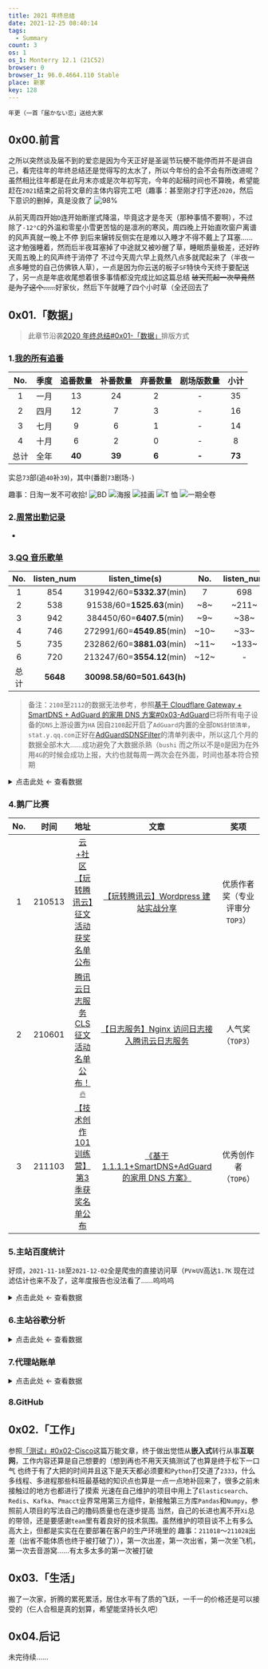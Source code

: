 ```yaml
---
title: 2021 年终总结
date: 2021-12-25 08:40:14
tags:
  - Summary
count: 3
os: 1
os_1: Monterry 12.1 (21C52)
browser: 0
browser_1: 96.0.4664.110 Stable
place: 新家
key: 128
---
```

    年更（一首「届かない恋」送给大家
<!-- more -->
## 0x00.前言
之所以突然谈及届不到的爱恋是因为今天正好是圣诞节<span title="你知道的太多了" class="heimu">玩梗不能停而并不是讲自己</span>，看完往年的年终总结还是觉得写的太水了，所以今年份的会不会有所改进呢？
虽然相比往年都是在此月末亦或是次年初写完，今年的起稿时间也不算晚，希望能赶在`2021`结束之前将文章的主体内容完工吧（趣事：<span title="你知道的太多了" class="heimu">甚至刚才打字还`2020`，然后下意识的删掉，真是没救了</span>
![98%](https://i1.yuangezhizao.cn/macOS/20211225092105.png!webp)

从前天周四开始`D`连开始断崖式降温，毕竟这才是冬天（那种事情不要啊），不过除了`-12°C`的外温和零星小雪更苦恼的是凛冽的寒风，周四晚上开始直吹窗户离谱的风声真就一晚上不停
到后来辗转反侧实在是难以入睡才不得不戴上了耳塞……这才勉强睡着，然而后半夜耳塞掉了中途就又被吵醒了草，睡眠质量极差，还好昨天周五晚上的风声终于消停了
不过今天周六早上竟然八点多就爬起来了（<span title="你知道的太多了" class="heimu">半夜一点多睡觉的自己仿佛铁人草</span>），一点是因为你云送的板子`SF`特快今天终于要配送了，另一点是年底收尾想着很多事情都没完成比如这篇总结
~~破天荒起一次早竟然是为了这个……~~好家伙，然后下午就睡了四个小时草（全还回去了

## 0x01.「数据」
> 此章节沿袭[2020 年终总结#0x01-「数据」](./2020.html#0x01-「数据」)排版方式
### 1.[我的所有追番](https://bgmlist.yuangezhizao.cn)
No. | 季度 | 追番数量 | 补番数量 | 弃番数量 | 剧场版数量 | 小计
:---: | :---: | :---: | :---: | :---:| :---: | :---:
1 | 一月 | 13 | 24 | 2 | - | 35
2 | 四月 | 12 | 7 | 3 | - | 16
3 | 七月 | 9 | 6 | 1 | - | 14
4 | 十月 | 6 | 2 | 0 | - | 8
总计 | 全年 | **40** | **39** | **6** | **-** | **73**

实总`73`部(追`40`补`39`)，其中(番剧`73`剧场`-`)

趣事：日淘一发不可收拾!
![BD](https://i1.yuangezhizao.cn/macOS/20211225232335.png!webp)
![海报](https://i1.yuangezhizao.cn/macOS/20211225232446.png!webp)
![挂画](https://i1.yuangezhizao.cn/macOS/20211225233254.png!webp)
![T 恤](https://i1.yuangezhizao.cn/macOS/20211225234614.png!webp)
![一期全卷](https://i1.yuangezhizao.cn/macOS/20211225235543.png!webp)

### 2.[周常出勤记录](https://maimai.yuangezhizao.cn)
-

### 3.[QQ 音乐歌单](https://y.qq.com/n/yqq/playlist/3169160172.html)
No. | listen_num | listen_time(s) | No. | listen_num | listen_time(s)
:---: | :---: | :---: | :---: | :---: | :---:
1 | 854 | 319942/60=**5332.37**(min) | 7 | 698 | 178780/60=**2979.67**(min) | 
2 | 538 | 91538/60=**1525.63**(min) | ~8~ | ~211~ | ~~52462/60=**874.37**(min)~~
3 | 942 | 384450/60=**6407.5**(min) | ~9~ | ~38~ | ~~19075/60=**317.92**(min)~~
4 | 746 | 272991/60=**4549.85**(min) | ~10~ | ~33~ | ~~13112/60=**218.53**(min)~~
5 | 735 | 232862/60=**3881.03**(min) | ~11~ | ~133~ | ~~27456/60=**457.6**(min)~~
6 | 720 | 213247/60=**3554.12**(min) | ~12~ | - | -
总计 | **5648** | **30098.58/60=501.643(h)**

> 备注：`2108`至`2112`的数据无法参考，参照[基于 Cloudflare Gateway + SmartDNS + AdGuard 的家用 DNS 方案#0x03-AdGuard](../python/Cloudflare/Gateway.html#0x03-AdGuard)已将所有电子设备的`DNS`上游设置为`HA`
因自`2108`起开启了`AdGuard`内置的全部`DNS封锁清单`，`stat.y.qq.com`正好在[AdGuardSDNSFilter](https://github.com/AdguardTeam/AdGuardSDNSFilter)的清单列表中，所以这几个月的数据全部木大……成功避免了大数据杀熟（`bushi`
而之所以不是`0`是因为在外用`4G`的时候会成功上报，大约也就每周一两次会在外面，时间也基本符合预期

<details><summary>点击此处 ← 查看数据</summary>

![filter.txt](https://i1.yuangezhizao.cn/macOS/20211225212229.png!webp)

解决方法自然是在`自定义过滤规则`里放行`@@||stat.y.qq.com^$important`，保证`QQ 音乐`听歌月报数据可以正确生成（可惜木大的这五个月没了就是没了
![查询日志](https://i1.yuangezhizao.cn/macOS/20211225213058.png!webp)

</details>

### 4.鹅厂比赛
No. | 时间 | 地址 | 文章 | 奖项
:---: | :---: | :---: | :---: | :---:
1 | 210513 | [云+社区【玩转腾讯云】征文活动获奖名单公布](https://web.archive.org/web/20211225145618/https://cloud.tencent.com/developer/article/1823090) | [【玩转腾讯云】Wordpress 建站实战分享](https://cloud.tencent.com/developer/article/1820772) | 优质作者奖（专业评审分 `TOP3`）
2 | 210601 | [腾讯云日志服务CLS征文活动名单公布！🔥](https://web.archive.org/web/20211225145953/https://cloud.tencent.com/developer/article/1830795) | [【日志服务】Nginx 访问日志接入腾讯云日志服务](https://cloud.tencent.com/developer/article/1820785) | 人气奖（`TOP3`）
3 | 211103 | [【技术创作101训练营】第3季获奖名单公布](https://web.archive.org/web/20211225144633/https://cloud.tencent.com/developer/article/1896650) | [《基于 1.1.1.1+SmartDNS+AdGuard 的家用 DNS 方案》](https://cloud.tencent.com/developer/video/25801) | 优秀创作者（`TOP6`）

### 5.主站百度统计
好烦，`2021-11-18`至`2021-12-02`全是爬虫的直接访问草（`PV`≈`UV`高达`1.7K`
现在过滤估计也来不及了，这年度报告也没法看了……呜呜呜

<details><summary>点击此处 ← 查看数据</summary>

![](https://i1.yuangezhizao.cn/macOS/20220110222247.png!webp)
![](https://i1.yuangezhizao.cn/macOS/20220110222609.png!webp)
![](https://i1.yuangezhizao.cn/macOS/20220110222720.png!webp)
![](https://i1.yuangezhizao.cn/macOS/20220110233456.png!webp)
![](https://i1.yuangezhizao.cn/macOS/20220110222949.png!webp)
![](https://i1.yuangezhizao.cn/macOS/20220110223032.png!webp)
![](https://i1.yuangezhizao.cn/macOS/20220110223149.png!webp)
![](https://i1.yuangezhizao.cn/macOS/20220110223303.png!webp)
![](https://i1.yuangezhizao.cn/macOS/20220110223417.png!webp)
![](https://i1.yuangezhizao.cn/macOS/20220110223518.png!webp)
![](https://i1.yuangezhizao.cn/macOS/20220110223544.png!webp)
![](https://i1.yuangezhizao.cn/macOS/20220110223607.png!webp)
![](https://i1.yuangezhizao.cn/macOS/20220110223720.png!webp)
![](https://i1.yuangezhizao.cn/macOS/20220110223743.png!webp)
![](https://i1.yuangezhizao.cn/macOS/20220110223849.png!webp)
![](https://i1.yuangezhizao.cn/macOS/20220110223937.png!webp)
![](https://i1.yuangezhizao.cn/macOS/20220110224035.png!webp)
![](https://i1.yuangezhizao.cn/macOS/20220110224224.png!webp)
![](https://i1.yuangezhizao.cn/macOS/20220110224350.png!webp)
![](https://i1.yuangezhizao.cn/macOS/20220110224457.png!webp)
![](https://i1.yuangezhizao.cn/macOS/20220110224530.png!webp)
![](https://i1.yuangezhizao.cn/macOS/20220110224705.png!webp)
![](https://i1.yuangezhizao.cn/macOS/20220110224730.png!webp)
![](https://i1.yuangezhizao.cn/macOS/20220110224855.png!webp)
![](https://i1.yuangezhizao.cn/macOS/20220110224936.png!webp)
![](https://i1.yuangezhizao.cn/macOS/20220110225111.png!webp)
![](https://i1.yuangezhizao.cn/macOS/20220110225313.png!webp)

</details>

### 6.主站谷歌分析

<details><summary>点击此处 ← 查看数据</summary>

![](https://i1.yuangezhizao.cn/macOS/20220114233151.png!webp)
![](https://i1.yuangezhizao.cn/macOS/20220114233246.png!webp)
![](https://i1.yuangezhizao.cn/macOS/20220114233309.png!webp)
![](https://i1.yuangezhizao.cn/macOS/20220114233426.png!webp)
![](https://i1.yuangezhizao.cn/macOS/20220114233503.png!webp)
![](https://i1.yuangezhizao.cn/macOS/20220114233527.png!webp)
![](https://i1.yuangezhizao.cn/macOS/20220114233650.png!webp)
![](https://i1.yuangezhizao.cn/macOS/20220114233807.png!webp)
![](https://i1.yuangezhizao.cn/macOS/20220114233843.png!webp)
![](https://i1.yuangezhizao.cn/macOS/20220114233958.png!webp)
![](https://i1.yuangezhizao.cn/macOS/20220114234033.png!webp)
![](https://i1.yuangezhizao.cn/macOS/20220114234422.png!webp)
![](https://i1.yuangezhizao.cn/macOS/20220114234510.png!webp)
![](https://i1.yuangezhizao.cn/macOS/20220114234546.png!webp)

</details>

### 7.代理站账单

<details><summary>点击此处 ← 查看数据</summary>

![Skysilk](https://i1.yuangezhizao.cn/macOS/20220114232321.png!webp)
![2101-02](https://i1.yuangezhizao.cn/macOS/QQ20211225-213723@2x.png!webp)
![2103-04](https://i1.yuangezhizao.cn/macOS/QQ20211225-214053@2x.png!webp)
![2105-06](https://i1.yuangezhizao.cn/macOS/QQ20211225-214145@2x.png!webp)
![2107-08](https://i1.yuangezhizao.cn/macOS/QQ20211225-214212@2x.png!webp)
![2109-10](https://i1.yuangezhizao.cn/macOS/QQ20211225-214235@2x.png!webp)
![2111-12](https://i1.yuangezhizao.cn/macOS/QQ20220114-231540@2x.png!webp)

</details>

### 8.GitHub

## 0x02.「工作」
参照[「测试」#0x02-Cisco](../works/ALSI/test.html#0x02-Cisco)这篇万能文章，终于做出觉悟从**嵌入式**转行从事**互联网**，工作内容还算是自己想要的（想到再也不用天天搞测试了也算是终于松下一口气
也终于有了大把的时间并且这下是天天都必须要和`Python`打交道了`2333`，什么多线程、多进程那些科班最基础的知识点也算是一点一点地补回来了，很多之前未接触过的地方也都进行了摸索
光速在自己维护的项目中用上了`Elasticsearch`、`Redis`、`Kafka`、`Pmacct`业界常用第三方组件，新接触第三方库`Pandas`和`Numpy`，参照前人项目的写法自己的撸码质量也在逐步提高
当然，自己的长进也离不开`Xi`总的带领，还是要感谢`team`里有着良好的技术氛围。虽然维护的项目谈不上有多么高大上，但都是实实在在要部署在客户的生产环境里的
趣事：`211018`～`211028`出差（<span title="你知道的太多了" class="heimu">出省不能体质也终于被打破了）</span>），第一次出差，第一次出省，第一次坐飞机，第一次去音游窝……有太多太多的第一次被打破

## 0x03.「生活」
搬了一次家，折腾的累死累活，居住水平有了质的飞跃，一千一的价格还是可以接受的（仨人合租是真的划算，希望能坚持长久吧）

## 0x04.后记
未完待续……